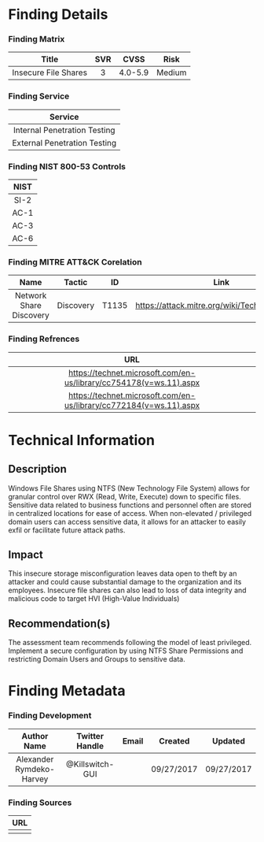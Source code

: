 # Finding Details 

### Finding Matrix
| Title  | SVR  |  CVSS  | Risk |
|:-:|:-:|:-:|:-:|
|  Insecure File Shares | 3  | 4.0-5.9  | Medium  |

### Finding Service
| Service  |
|:-:|
| Internal Penetration Testing  |
| External Penetration Testing  |

### Finding NIST 800-53 Controls
| NIST  |
|:-:|
| SI-2 |
| AC-1 |
| AC-3 |
| AC-6 |

### Finding MITRE ATT&CK Corelation
| Name | Tactic | ID | Link |
|:-:|:-:|:-:|:-:|
| Network Share Discovery | Discovery | T1135 | https://attack.mitre.org/wiki/Technique/T1135 |

### Finding Refrences
| URL |
|:-:|
| https://technet.microsoft.com/en-us/library/cc754178(v=ws.11).aspx |
| https://technet.microsoft.com/en-us/library/cc772184(v=ws.11).aspx|
 
  
# Technical Information

## Description 
Windows File Shares using NTFS (New Technology File System) allows for granular control over RWX (Read, Write, Execute) down to specific files. Sensitive data related to business functions and personnel often are stored in centralized locations for ease of access. When non-elevated / privileged domain users can access sensitive data, it allows for an attacker to easily exfil or facilitate future attack paths. 

## Impact
This insecure storage misconfiguration leaves data open to theft by an attacker and could cause substantial damage to the organization and its employees. Insecure file shares can also lead to loss of data integrity and malicious code to target HVI (High-Value Individuals) 

## Recommendation(s)
The assessment team recommends following the model of least privileged. Implement a secure configuration by using NTFS Share Permissions and restricting Domain Users and Groups to sensitive data.

# Finding Metadata
### Finding Development
| Author Name | Twitter Handle | Email | Created | Updated |
|:-:|:-:|:-:|:-:|:-:|
| Alexander Rymdeko-Harvey | @Killswitch-GUI |  | 09/27/2017 | 09/27/2017 |

### Finding Sources
| URL | 
|:-:|
|  |
